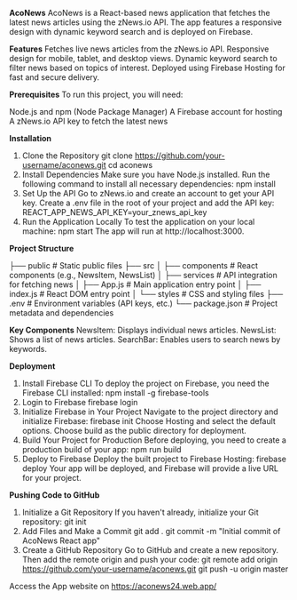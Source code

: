 **AcoNews**
AcoNews is a React-based news application that fetches the latest news articles using the zNews.io API. The app features a responsive design with dynamic keyword search and is deployed on Firebase.

**Features**
Fetches live news articles from the zNews.io API.
Responsive design for mobile, tablet, and desktop views.
Dynamic keyword search to filter news based on topics of interest.
Deployed using Firebase Hosting for fast and secure delivery.

**Prerequisites**
To run this project, you will need:

Node.js and npm (Node Package Manager)
A Firebase account for hosting
A zNews.io API key to fetch the latest news

**Installation**
1. Clone the Repository
git clone https://github.com/your-username/aconews.git
cd aconews
2. Install Dependencies
Make sure you have Node.js installed. Run the following command to install all necessary dependencies:
npm install
3. Set Up the API
Go to zNews.io and create an account to get your API key.
Create a .env file in the root of your project and add the API key:
REACT_APP_NEWS_API_KEY=your_znews_api_key
4. Run the Application Locally
To test the application on your local machine:
npm start
The app will run at http://localhost:3000.

**Project Structure**

├── public                  # Static public files
├── src
│   ├── components          # React components (e.g., NewsItem, NewsList)
│   ├── services            # API integration for fetching news
│   ├── App.js              # Main application entry point
│   ├── index.js            # React DOM entry point
│   └── styles              # CSS and styling files
├── .env                    # Environment variables (API keys, etc.)
└── package.json            # Project metadata and dependencies

**Key Components**
NewsItem: Displays individual news articles.
NewsList: Shows a list of news articles.
SearchBar: Enables users to search news by keywords.

**Deployment**
1. Install Firebase CLI
To deploy the project on Firebase, you need the Firebase CLI installed:
npm install -g firebase-tools
2. Login to Firebase
firebase login
3. Initialize Firebase in Your Project
Navigate to the project directory and initialize Firebase:
firebase init
Choose Hosting and select the default options.
Choose build as the public directory for deployment.
4. Build Your Project for Production
Before deploying, you need to create a production build of your app:
npm run build
5. Deploy to Firebase
Deploy the built project to Firebase Hosting:
firebase deploy
Your app will be deployed, and Firebase will provide a live URL for your project.

**Pushing Code to GitHub**
1. Initialize a Git Repository
If you haven't already, initialize your Git repository:
git init
2. Add Files and Make a Commit
git add .
git commit -m "Initial commit of AcoNews React app"
3. Create a GitHub Repository
Go to GitHub and create a new repository. Then add the remote origin and push your code:
git remote add origin https://github.com/your-username/aconews.git
git push -u origin master

Access the App website on https://aconews24.web.app/
